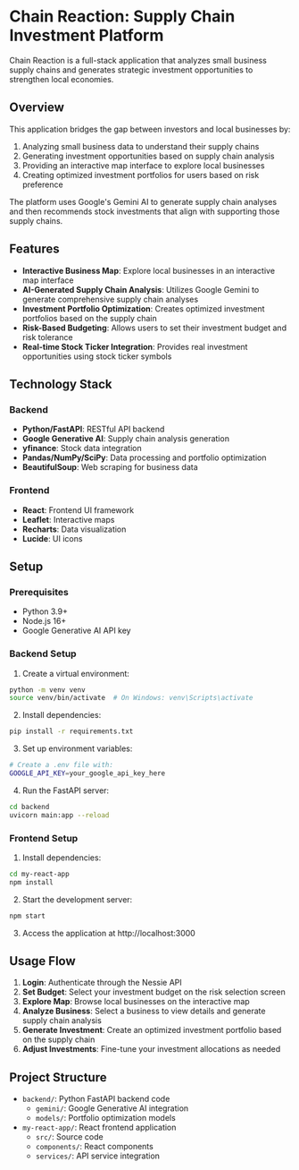 # Chain Reaction: Supply Chain Investment Platform

Chain Reaction is a full-stack application that analyzes small business supply chains and generates strategic investment opportunities to strengthen local economies.

## Overview

This application bridges the gap between investors and local businesses by:
1. Analyzing small business data to understand their supply chains
2. Generating investment opportunities based on supply chain analysis
3. Providing an interactive map interface to explore local businesses
4. Creating optimized investment portfolios for users based on risk preference

The platform uses Google's Gemini AI to generate supply chain analyses and then recommends stock investments that align with supporting those supply chains.

## Features

- **Interactive Business Map**: Explore local businesses in an interactive map interface
- **AI-Generated Supply Chain Analysis**: Utilizes Google Gemini to generate comprehensive supply chain analyses
- **Investment Portfolio Optimization**: Creates optimized investment portfolios based on the supply chain
- **Risk-Based Budgeting**: Allows users to set their investment budget and risk tolerance
- **Real-time Stock Ticker Integration**: Provides real investment opportunities using stock ticker symbols

## Technology Stack

### Backend
- **Python/FastAPI**: RESTful API backend
- **Google Generative AI**: Supply chain analysis generation
- **yfinance**: Stock data integration
- **Pandas/NumPy/SciPy**: Data processing and portfolio optimization
- **BeautifulSoup**: Web scraping for business data

### Frontend
- **React**: Frontend UI framework
- **Leaflet**: Interactive maps
- **Recharts**: Data visualization
- **Lucide**: UI icons

## Setup

### Prerequisites
- Python 3.9+
- Node.js 16+
- Google Generative AI API key

### Backend Setup
1. Create a virtual environment:
```bash
python -m venv venv
source venv/bin/activate  # On Windows: venv\Scripts\activate
```

2. Install dependencies:
```bash
pip install -r requirements.txt
```

3. Set up environment variables:
```bash
# Create a .env file with:
GOOGLE_API_KEY=your_google_api_key_here
```

4. Run the FastAPI server:
```bash
cd backend
uvicorn main:app --reload
```

### Frontend Setup
1. Install dependencies:
```bash
cd my-react-app
npm install
```

2. Start the development server:
```bash
npm start
```

3. Access the application at http://localhost:3000

## Usage Flow

1. **Login**: Authenticate through the Nessie API
2. **Set Budget**: Select your investment budget on the risk selection screen
3. **Explore Map**: Browse local businesses on the interactive map
4. **Analyze Business**: Select a business to view details and generate supply chain analysis
5. **Generate Investment**: Create an optimized investment portfolio based on the supply chain
6. **Adjust Investments**: Fine-tune your investment allocations as needed

## Project Structure

- `backend/`: Python FastAPI backend code
  - `gemini/`: Google Generative AI integration
  - `models/`: Portfolio optimization models
- `my-react-app/`: React frontend application
  - `src/`: Source code
  - `components/`: React components
  - `services/`: API service integration

